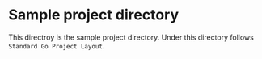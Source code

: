 # Sample project directory

This directroy is the sample project directory.
Under this directory follows `Standard Go Project Layout`.

```
```
